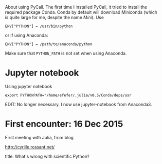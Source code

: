 About using PyCall.
The first time I installed PyCall, it tried to install the required package Conda.
Conda by default will download Miniconda (which is quite large for me, despite
the name *Mini*).
Use
```
ENV["PYTHON"] = /usr/bin/python
```
or if using Anaconda:
```
ENV["PYTHON"] = /path/to/anaconda/python
```
Make sure that `PYTHON_PATH` is not set when using Anaconda.


# Jupyter notebook

Using jupyter notebook

```
export PYTHONPATH="/home/efefer/.julia/v0.5/Conda/deps/usr
```

EDIT: No longer necessary. I now use jupyter-notebook from Anaconda3.

# First encounter: 16 Dec 2015

First meeting with Julia, from blog

http://cyrille.rossant.net/

title: What's wrong with scientific Python?



